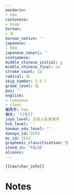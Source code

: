 ```yaml
---
mandarin:
- hào
cantonese:
- hou6
korean:
- 호
korean_native: ''
japanese:
- KOU
japanese_nanori: ''
vietnamese:
middle_chinese_initial: ɣ
middle_chinese_final: ɑu
stroke_count: 12
radical: 白
skip_number: 1-5-7
grade_level: 名
pos: ''
english:
- luminous
- clear
羅馬字: hau
韓文: '[[핫]]'
joyo_level: 日本人名用漢字
hsk_level: ''
hanmun_edu_level: ''
danayo_id: 8556
mc_id: 2513
graphemic_classification: 告
stand_in: 'FALSE'
aliases:
---
```

```meta-bind-embed
[[nav/char_info]]
```

# Notes

